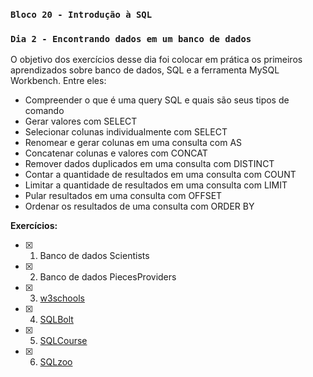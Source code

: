 ### `Bloco 20 - Introdução à SQL`
### `Dia 2 - Encontrando dados em um banco de dados`

O objetivo dos exercícios desse dia foi colocar em prática os primeiros aprendizados sobre banco de dados, SQL e a ferramenta MySQL Workbench.
Entre eles:
  - Compreender o que é uma query SQL e quais são seus tipos de comando
  - Gerar valores com SELECT
  - Selecionar colunas individualmente com SELECT
  - Renomear e gerar colunas em uma consulta com AS
  - Concatenar colunas e valores com CONCAT
  - Remover dados duplicados em uma consulta com DISTINCT
  - Contar a quantidade de resultados em uma consulta com COUNT
  - Limitar a quantidade de resultados em uma consulta com LIMIT
  - Pular resultados em uma consulta com OFFSET
  - Ordenar os resultados de uma consulta com ORDER BY

**Exercícios:**
- [x] 1. Banco de dados Scientists
- [x] 2. Banco de dados PiecesProviders
- [x] 3. [w3schools](https://www.w3schools.com/sql/exercise.asp?filename=exercise_where1)
- [x] 4. [SQLBolt](https://sqlbolt.com/lesson/select_queries_with_constraints)
- [x] 5. [SQLCourse](http://www.sqlcourse.com/intro.html)
- [x] 6. [SQLzoo](https://sqlzoo.net/wiki/SELECT_from_WORLD_Tutorial)

